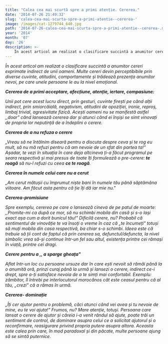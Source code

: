 ```yaml
---
title: "Calea cea mai scurtă spre a primi atenție. Cererea."
date: '2014-07-26 21:49:32'
slug: 'calea-cea-mai-scurta-spre-a-primi-atentie--cererea-'
image: /images/cat-1279744_640.jpg
path: '2014-07-26-calea-cea-mai-scurta-spre-a-primi-atentie--cererea-.md'
year: '2014'
month: '07'
day: '26'
description: >-
    În acest articol am realizat o clasificare succintă a anumitor cereri exprimate indirect de unii oameni. Multe cereri devin perceptibibile prin diverse cuvinte, atitudini, comportamente și trădează pr
---
```

<div class="kg-card-markdown"><p><em>În acest articol am realizat o clasificare succintă a anumitor cereri exprimate indirect de unii oameni. Multe cereri devin perceptibibile prin diverse cuvinte, atitudini, comportamente și trădează prezența anumitor nevoi, pe care unele persoane le au la nivel emoțional.</em></p>
<p><em><strong>Cererea de a primi acceptare, afecțiune, atenție, iertare, compasiune: </strong></em></p>
<p><em>Unii pot cere acest lucru direct, prin gesturi, cuvinte firești pe când alții indirect, prin smiorcăială, negativism, atitudini de opoziției, ironie, reproș, limbaj trivial, agresivitate fizică. Acești oameni nu se manifestă astfel ,,doar" când lansează cererea dar și atunci când ei înșiși se simt vinovați de propria lor neputință de a îndeplini o cerere.</em></p>
<p><em><strong>Cererea de a nu refuza o cerere </strong></em></p>
<p><em>„Vreau să ne întâlnim diseară pentru a discuta despre ceva și te rog eu mult, să nu mă refuzi pentru că am nevoie de un sfat din partea ta!" </em><em>Așadar, te vezi în situația în care deja altcineva ți-a făcut programul pe seara respectivă și mai presus de toate îți formulează o pre-cerere:<strong> te roagă</strong> să nu-l refuzi cu ceea <strong>ce te roagă</strong>.</em></p>
<p><em><strong>Cererea în numele celui care nu a cerut </strong></em></p>
<p><em>„Am cerut mătușii cu împrumut niște bani în numele tău până săptămâna viitoare.  Am făcut asta pentru că ție  îți dă iar mie nu."</em></p>
<p><em><strong>Cererea-promisiune </strong></em></p>
<p><em>Spre exemplu, cererea pe care o lansează cineva de pe patul de moarte: ,,Promite-mi ca după ce mor, să nu schimbi mobila din casă și s-o lași exact așa cum a dorit bunicul tău!"</em> <em> Dificilă cerere, nu? Probabil că sentimentul de vinovăție te va însoți o vreme în caz că „te încumeți" totuși să muți mobila din casa respectivă, ba chiar s-o schimbi. Ideea este că trebuie să ții cont de faptul că prin cererea sa, defunctul/defuncta, la nivel simbolic vrea să-și continue într-un fel sau altul, existența printre cei rămași în viață, printre cei dragi.</em></p>
<p><em><strong>Cerere pentru  a ,, a sparge gheața" </strong></em></p>
<p><em>Aflat într-un loc cu persoane ursuze dar în care ești nevoit să rămâi până la o anumită oră, prinzi curaj până la urmă și lansezi o cerere, indirect ce-i drept, spre a-ți satisface nevoia de a te simți mai confortabil. </em><em>Exemplu: zâmbitor, îl întrebi pe interlocutorul morocănos cât este ceasul pentru că al tău, „crezi" că a rămas în urmă. </em></p>
<p><em><strong>Cererea- dominație </strong></em></p>
<p><em>„Îți cer ajutor pentru o problemă, căci atunci când vei avea și tu nevoie de mine, eu te voi ajuta!" Frumos, nu? Mare atenție, totuși. Persoana care lansat o cerere de ajutor și căreia i-a venit rândul să ajute, poate trăi un sentiment de control, de dominare asupra celui ce a solicitat ajutorul și o reconfirmare, reasigurare privind propria putere asupra altora. Aceasta este calea prin care, în mod paradoxal și din păcate, multe persoane ajung să se simtă puternice.</em> <em> </em></p>
<p> </p>
</div>
    